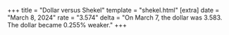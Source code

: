 +++
title = "Dollar versus Shekel"
template = "shekel.html"
[extra]
date = "March  8, 2024"
rate = "3.574"
delta = "On March  7, the dollar was 3.583. The dollar became 0.255% weaker."
+++
